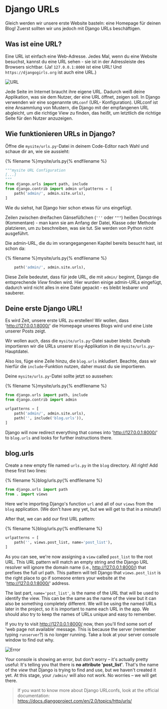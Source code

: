 # Django URLs

Gleich werden wir unsere erste Website basteln: eine Homepage für deinen Blog! Zuerst sollten wir uns jedoch mit Django URLs beschäftigen.

## Was ist eine URL?

Eine URL ist einfach eine Web-Adresse. Jedes Mal, wenn du eine Website besuchst, kannst du eine URL sehen - sie ist in der Adressleiste des Browsers sichtbar. (Ja! `127.0.0.1:8000` ist eine URL! Und `https://djangogirls.org` ist auch eine URL.)

![URL](images/url.png)

Jede Seite im Internet braucht ihre eigene URL. Dadurch weiß deine Applikation, was sie dem Nutzer, der eine URL öffnet, zeigen soll. In Django verwenden wir eine sogenannte `URLconf` (URL- Konfiguration). URLconf ist eine Ansammlung von Mustern, die Django mit der empfangenen URL abgleicht, um die richtige View zu finden, das heißt, um letztlich die richtige Seite für den Nutzer anzuzeigen.

## Wie funktionieren URLs in Django?

Öffne die `mysite/urls.py`-Datei in deinem Code-Editor nach Wahl und schaue dir an, wie sie aussieht:

{% filename %}mysite/urls.py{% endfilename %}

```python
"""mysite URL Configuration
[...]
""" 
from django.urls import path, include
from django.contrib import admin urlpatterns = [     
    path('admin/', admin.site.urls),
]
```

Wie du siehst, hat Django hier schon etwas für uns eingefügt.

Zeilen zwischen dreifachen Gänsefüßchen (`'''` oder `"""`) heißen Docstrings (Kommentare) - man kann sie am Anfang der Datei, Klasse oder Methode platzieren, um zu beschreiben, was sie tut. Sie werden von Python nicht ausgeführt.

Die admin-URL, die du im vorangegangenen Kapitel bereits besucht hast, ist schon da:

{% filename %}mysite/urls.py{% endfilename %}

```python
    path('admin/', admin.site.urls),
```

Diese Zeile bedeutet, dass für jede URL, die mit `admin/` beginnt, Django die entsprechende *View* finden wird. Hier wurden einige admin-URLs eingefügt, dadurch wird nicht alles in eine Datei gepackt - es bleibt lesbarer und sauberer. 

## Deine erste Django URL!

Es wird Zeit, unsere erste URL zu erstellen! Wir wollen, dass 'http://127.0.0.1:8000/' die Homepage unseres Blogs wird und eine Liste unserer Posts zeigt.

Wir wollen auch, dass die `mysite/urls.py`-Datei sauber bleibt. Deshalb importieren wir die URLs unserer `Blog`-Applikation in die `mysite/urls.py`-Hauptdatei.

Also los, füge eine Zeile hinzu, die `blog.urls` inkludiert. Beachte, dass wir hierfür die `include`-Funktion nutzen, daher musst du sie importieren.

Deine `mysite/urls.py`-Datei sollte jetzt so aussehen:

{% filename %}mysite/urls.py{% endfilename %}

```python
from django.urls import path, include
from django.contrib import admin

urlpatterns = [
    path('admin/', admin.site.urls),
    path('', include('blog.urls')),
]
```

Django will now redirect everything that comes into 'http://127.0.0.1:8000/' to `blog.urls` and looks for further instructions there.

## blog.urls

Create a new empty file named `urls.py` in the `blog` directory. All right! Add these first two lines:

{% filename %}blog/urls.py{% endfilename %}

```python
from django.urls import path
from . import views
```

Here we're importing Django's function `url` and all of our `views` from the `blog` application. (We don't have any yet, but we will get to that in a minute!)

After that, we can add our first URL pattern:

{% filename %}blog/urls.py{% endfilename %}

```python
urlpatterns = [
    path('', views.post_list, name='post_list'),
]
```

As you can see, we're now assigning a `view` called `post_list` to the root URL. This URL pattern will match an empty string and the Django URL resolver will ignore the domain name (i.e., http://127.0.0.1:8000/) that prefixes the full url path. This pattern will tell Django that `views.post_list` is the right place to go if someone enters your website at the 'http://127.0.0.1:8000/' address.

The last part, `name='post_list'`, is the name of the URL that will be used to identify the view. This can be the same as the name of the view but it can also be something completely different. We will be using the named URLs later in the project, so it is important to name each URL in the app. We should also try to keep the names of URLs unique and easy to remember.

If you try to visit http://127.0.0.1:8000/ now, then you'll find some sort of 'web page not available' message. This is because the server (remember typing `runserver`?) is no longer running. Take a look at your server console window to find out why.

![Error](images/error1.png)

Your console is showing an error, but don't worry – it's actually pretty useful: It's telling you that there is **no attribute 'post_list'**. That's the name of the *view* that Django is trying to find and use, but we haven't created it yet. At this stage, your `/admin/` will also not work. No worries – we will get there.

> If you want to know more about Django URLconfs, look at the official documentation: https://docs.djangoproject.com/en/2.0/topics/http/urls/